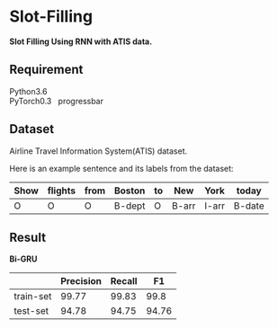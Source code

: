 # Slot-Filling
**Slot Filling Using RNN with ATIS data.**
## Requirement
Python3.6  
PyTorch0.3  
progressbar  
## Dataset
Airline Travel Information System(ATIS) dataset.  

Here is an example sentence and its labels from the dataset:

  Show | flights | from |   Boston | to |  New | York|today
  ---   | --- | --- |   --- | --- |  --- | ---|    ---
 O | O | O |B-dept | O|B-arr|I-arr|B-date
## Result
**Bi-GRU**

      | Precision | Recall | F1 |
---   | -- | --- |-- |
train-set|99.77|99.83|99.8|
test-set|94.78|94.75|94.76|
